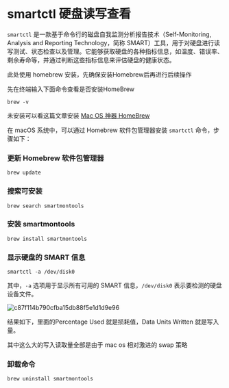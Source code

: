 # smartctl 硬盘读写查看

`smartctl` 是一款基于命令行的磁盘自我监测分析报告技术（Self-Monitoring, Analysis and Reporting Technology，简称 SMART）工具，用于对硬盘进行读写测试、状态检查以及管理。它能够获取硬盘的各种指标信息，如温度、错误率、剩余寿命等，并通过判断这些指标信息来评估硬盘的健康状态。

此处使用 homebrew 安装，先确保安装Homebrew后再进行后续操作

先在终端输入下面命令查看是否安装HomeBrew 

```
brew -v
```

未安装可以看这篇文章安装 [Mac OS 神器 HomeBrew](https://blog.hhdxw.top/archives/242) 

在 macOS 系统中，可以通过 Homebrew 软件包管理器安装 `smartctl` 命令，步骤如下：

### 更新 Homebrew 软件包管理器

```shell
brew update
```

### 搜索可安装

```
brew search smartmontools
```

### 安装 smartmontools

```shell
brew install smartmontools
```

### 显示硬盘的 SMART 信息

```shell
smartctl -a /dev/disk0
```

其中，`-a` 选项用于显示所有可用的 SMART 信息，`/dev/disk0` 表示要检测的硬盘设备文件。

![c87f114b790cfba15db88f5e1d1d9e96](https://lsky.hhdxw.top/imghub/img/c87f114b790cfba15db88f5e1d1d9e96.png)

结果如下，里面的Percentage Used 就是损耗值，Data Units Written 就是写入量。

其中这么大的写入读取量全部是由于 mac os 相对激进的 swap 策略

### 卸载命令

```text
brew uninstall smartmontools 
```

